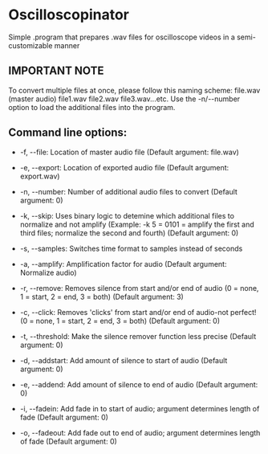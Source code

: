 # Oscilloscopinator
Simple .program that prepares .wav files for oscilloscope videos in a semi-customizable manner 

## IMPORTANT NOTE
To convert multiple files at once, please follow this naming scheme:
file.wav (master audio) file1.wav file2.wav file3.wav...etc.
Use the -n/--number option to load the additional files into the program.

## Command line options:
* -f, --file:
Location of master audio file
(Default argument: file.wav)

* -e, --export:
Location of exported audio file
(Default argument: export.wav)

* -n, --number:
Number of additional audio files to convert
(Default argument: 0)

* -k, --skip:
Uses binary logic to detemine which additional files to normalize and not amplify (Example: -k 5 = 0101 = amplify the first and third files; normalize the second and fourth) (Default argument: 0)

* -s, --samples:
Switches time format to samples instead of seconds

* -a, --amplify:
Amplification factor for audio
(Default argument: Normalize audio)

* -r, --remove:
Removes silence from start and/or end of audio (0 = none, 1 = start, 2 = end, 3 = both) (Default argument: 3)

* -c, --click:
Removes 'clicks' from start and/or end of audio-not perfect! (0 = none, 1 = start, 2 = end, 3 = both) (Default argument: 0)

* -t, --threshold:
Make the silence remover function less precise
(Default argument: 0)

* -d, --addstart:
Add amount of silence to start of audio
(Default argument: 0)

* -e, --addend:
Add amount of silence to end of audio
(Default argument: 0)

* -i, --fadein:
Add fade in to start of audio; argument determines length of fade
(Default argument: 0)

* -o, --fadeout:
Add fade out to end of audio; argument determines length of fade
(Default argument: 0)
